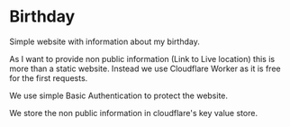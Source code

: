 # Birthday

Simple website with information about my birthday.

As I want to provide non public information (Link to Live location) this is more than a static website. Instead we use Cloudflare Worker as it is free for the first requests.

We use simple Basic Authentication to protect the website.

We store the non public information in cloudflare's key value store.
